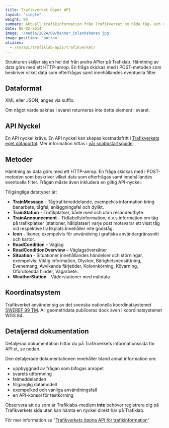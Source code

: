 ```yaml
---
title: Trafikverket Öppet API 
layout: "single"
weight: 90 
summary: Aktuell trafikinformation från Trafikverket om både tåg- och vägtrafik.
date: 06-02-2014
image: '/media/2024/09/banner_inlandsbanan.jpg'
image_position: 'bottom'
aliases:
  - /sv/api/trafiklab-apis/trafikverket/
---
```

Strukturen skiljer sig en hel del från andra APIer på Trafiklab. Hämtning av data görs med ett HTTP-anrop. En fråga
skickas med i POST-metoden som beskriver vilket data som efterfrågas samt innehållandes eventuella filter.

## Dataformat

XML eller JSON, anges via suffix.

Om något värde saknas i svaret returneras inte detta element i svaret.

## API Nyckel

En API nyckel krävs. En API nyckel kan skapas kostnadsfritt i [Trafikverkets eget dataportal](https://data.trafikverket.se/oauth2/Account/register).
Mer information hittas i [vår snabbstartsguide](https://www.trafiklab.se/docs/getting-started/using-trafiklab/).

## Metoder

Hämtning av data görs med ett HTTP-anrop. En fråga skickas med i POST-metoden som beskriver vilket data som efterfrågas
samt innehållandes eventuella filter. Frågan måste även inkludera en giltig API-nyckel.

Tillgängliga datatyper är:

- **TrainMessage** - Tågtrafikmeddelande, exempelvis information kring banarbete, tågfel, anläggningsfel och dylikt.
- **TrainStation** - Trafikplatser, både med och utan resandeutbyte.
- **TrainAnnouncement** - Tidtabellsinformation, d.v.s information om tåg på trafikplatser (stationer, hållplatser)
  varje post motsvarar ett visst tåg vid respektive trafikplats.Innehåller inte godståg.
- **Icon** - Ikoner, exempelvis för användning i grafiska användargränssnitt och kartor.
- **RoadCondition** – Väglag
- **RoadConditionOverview** – Väglagsöversikter
- **Situation** - Situationer innehållandes händelser och störningar, exempelvis: Viktig information, Olyckor,
  Bärighetsnedsättning, Evenemang, Avvikande färjetider, Kolonnkörning, Kövarning, Oförutsedda hinder, Vägarbete.
- **WeatherStation** - Väderstationer med mätdata

## Koordinatsystem

Trafikverket använder sig av det svenska nationella
koordinatsystemet [SWEREF 99 TM](/docs/using-trafiklab-data/combining-data/converting-sweref99-to-wgs84/). All
geometridata publiceras dock även i koordinatsystemet WGS 84.<em></em>

## Detaljerad dokumentation

Detaljerad dokumentation hittar du på Trafikverkets informationssida för API:et, se nedan.

Den detaljerade dokumentationen innehåller bland annat information om:

- uppbyggnad av frågan som bifogas anropet
- svarets utformning
- felmeddelanden
- tillgänglig datamodell
- exempelkod och vanliga användningsfall
- en API-konsol för testkörning

Observera att du som är Trafiklabs-medlem **inte** behöver registrera dig på Trafikverkets sida utan kan hämta en nyckel
direkt här på Trafiklab.

För mer information se ”[Trafikverkets öppna API för trafikinformation](http://api.trafikinfo.trafikverket.se/)”


